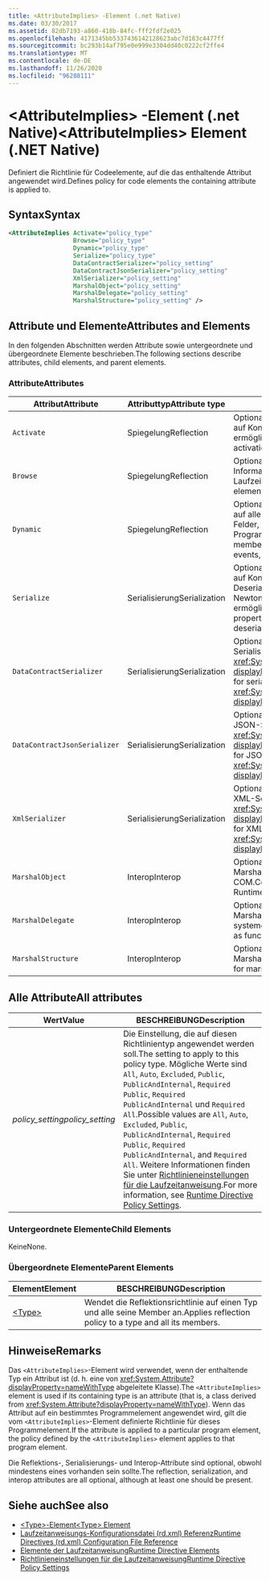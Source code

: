 ```yaml
---
title: <AttributeImplies> -Element (.net Native)
ms.date: 03/30/2017
ms.assetid: 82db7193-a860-418b-84fc-fff2fdf2e025
ms.openlocfilehash: 4171345bb5337436142128623abc7d183c4477ff
ms.sourcegitcommit: bc293b14af795e0e999e3304dd40c0222cf2ffe4
ms.translationtype: MT
ms.contentlocale: de-DE
ms.lasthandoff: 11/26/2020
ms.locfileid: "96288111"
---
```

# <a name="attributeimplies-element-net-native"></a><span data-ttu-id="d2a63-102">\<AttributeImplies> -Element (.net Native)</span><span class="sxs-lookup"><span data-stu-id="d2a63-102">\<AttributeImplies> Element (.NET Native)</span></span>

<span data-ttu-id="d2a63-103">Definiert die Richtlinie für Codeelemente, auf die das enthaltende Attribut angewendet wird.</span><span class="sxs-lookup"><span data-stu-id="d2a63-103">Defines policy for code elements the containing attribute is applied to.</span></span>  
  
## <a name="syntax"></a><span data-ttu-id="d2a63-104">Syntax</span><span class="sxs-lookup"><span data-stu-id="d2a63-104">Syntax</span></span>  
  
```xml  
<AttributeImplies Activate="policy_type"  
                  Browse="policy_type"  
                  Dynamic="policy_type"  
                  Serialize="policy_type"
                  DataContractSerializer="policy_setting"  
                  DataContractJsonSerializer="policy_setting"  
                  XmlSerializer="policy_setting"  
                  MarshalObject="policy_setting"  
                  MarshalDelegate="policy_setting"  
                  MarshalStructure="policy_setting" />  
```  
  
## <a name="attributes-and-elements"></a><span data-ttu-id="d2a63-105">Attribute und Elemente</span><span class="sxs-lookup"><span data-stu-id="d2a63-105">Attributes and Elements</span></span>  

 <span data-ttu-id="d2a63-106">In den folgenden Abschnitten werden Attribute sowie untergeordnete und übergeordnete Elemente beschrieben.</span><span class="sxs-lookup"><span data-stu-id="d2a63-106">The following sections describe attributes, child elements, and parent elements.</span></span>  
  
### <a name="attributes"></a><span data-ttu-id="d2a63-107">Attribute</span><span class="sxs-lookup"><span data-stu-id="d2a63-107">Attributes</span></span>  
  
|<span data-ttu-id="d2a63-108">Attribut</span><span class="sxs-lookup"><span data-stu-id="d2a63-108">Attribute</span></span>|<span data-ttu-id="d2a63-109">Attributtyp</span><span class="sxs-lookup"><span data-stu-id="d2a63-109">Attribute type</span></span>|<span data-ttu-id="d2a63-110">BESCHREIBUNG</span><span class="sxs-lookup"><span data-stu-id="d2a63-110">Description</span></span>|  
|---------------|--------------------|-----------------|  
|`Activate`|<span data-ttu-id="d2a63-111">Spiegelung</span><span class="sxs-lookup"><span data-stu-id="d2a63-111">Reflection</span></span>|<span data-ttu-id="d2a63-112">Optionales Attribut.</span><span class="sxs-lookup"><span data-stu-id="d2a63-112">Optional attribute.</span></span> <span data-ttu-id="d2a63-113">Steuert den Laufzeitzugriff auf Konstruktoren, um die Aktivierung von Instanzen zu ermöglichen.</span><span class="sxs-lookup"><span data-stu-id="d2a63-113">Controls runtime access to constructors to enable activation of instances.</span></span>|  
|`Browse`|<span data-ttu-id="d2a63-114">Spiegelung</span><span class="sxs-lookup"><span data-stu-id="d2a63-114">Reflection</span></span>|<span data-ttu-id="d2a63-115">Optionales Attribut.</span><span class="sxs-lookup"><span data-stu-id="d2a63-115">Optional attribute.</span></span> <span data-ttu-id="d2a63-116">Steuert das Abfragen von Informationen über Programmelemente, ermöglicht jedoch keinen Laufzeitzugriff.</span><span class="sxs-lookup"><span data-stu-id="d2a63-116">Controls querying for information about program elements, but does not enable any runtime access.</span></span>|  
|`Dynamic`|<span data-ttu-id="d2a63-117">Spiegelung</span><span class="sxs-lookup"><span data-stu-id="d2a63-117">Reflection</span></span>|<span data-ttu-id="d2a63-118">Optionales Attribut.</span><span class="sxs-lookup"><span data-stu-id="d2a63-118">Optional attribute.</span></span> <span data-ttu-id="d2a63-119">Steuert den Laufzeitzugriff auf alle Typmember, einschließlich Konstruktoren, Methoden, Felder, Eigenschaften und Ereignisse, um die dynamische Programmierung zu ermöglichen.</span><span class="sxs-lookup"><span data-stu-id="d2a63-119">Controls runtime access to all type members, including constructors, methods, fields, properties, and events, to enable dynamic programming.</span></span>|  
|`Serialize`|<span data-ttu-id="d2a63-120">Serialisierung</span><span class="sxs-lookup"><span data-stu-id="d2a63-120">Serialization</span></span>|<span data-ttu-id="d2a63-121">Optionales Attribut.</span><span class="sxs-lookup"><span data-stu-id="d2a63-121">Optional attribute.</span></span> <span data-ttu-id="d2a63-122">Steuert den Laufzeitzugriff auf Konstruktoren, Felder und Eigenschaften, um Serialisierung und Deserialisierung von Typinstanzen durch Bibliotheken wie das Newtonsoft JSON-Serialisierungsprogramm zu ermöglichen.</span><span class="sxs-lookup"><span data-stu-id="d2a63-122">Controls runtime access to constructors, fields, and properties, to enable type instances to be serialized and deserialized by libraries such as the Newtonsoft JSON serializer.</span></span>|  
|`DataContractSerializer`|<span data-ttu-id="d2a63-123">Serialisierung</span><span class="sxs-lookup"><span data-stu-id="d2a63-123">Serialization</span></span>|<span data-ttu-id="d2a63-124">Optionales Attribut.</span><span class="sxs-lookup"><span data-stu-id="d2a63-124">Optional attribute.</span></span> <span data-ttu-id="d2a63-125">Steuert die Richtlinie für die Serialisierung, die die <xref:System.Runtime.Serialization.DataContractSerializer?displayProperty=nameWithType>-Klasse verwendet.</span><span class="sxs-lookup"><span data-stu-id="d2a63-125">Controls policy for serialization that uses the <xref:System.Runtime.Serialization.DataContractSerializer?displayProperty=nameWithType> class.</span></span>|  
|`DataContractJsonSerializer`|<span data-ttu-id="d2a63-126">Serialisierung</span><span class="sxs-lookup"><span data-stu-id="d2a63-126">Serialization</span></span>|<span data-ttu-id="d2a63-127">Optionales Attribut.</span><span class="sxs-lookup"><span data-stu-id="d2a63-127">Optional attribute.</span></span> <span data-ttu-id="d2a63-128">Steuert die Richtlinie für die JSON-Serialisierung, die die <xref:System.Runtime.Serialization.Json.DataContractJsonSerializer?displayProperty=nameWithType>-Klasse verwendet.</span><span class="sxs-lookup"><span data-stu-id="d2a63-128">Controls policy for JSON serialization that uses the <xref:System.Runtime.Serialization.Json.DataContractJsonSerializer?displayProperty=nameWithType> class.</span></span>|  
|`XmlSerializer`|<span data-ttu-id="d2a63-129">Serialisierung</span><span class="sxs-lookup"><span data-stu-id="d2a63-129">Serialization</span></span>|<span data-ttu-id="d2a63-130">Optionales Attribut.</span><span class="sxs-lookup"><span data-stu-id="d2a63-130">Optional attribute.</span></span> <span data-ttu-id="d2a63-131">Steuert die Richtlinie für die XML-Serialisierung, die die <xref:System.Xml.Serialization.XmlSerializer?displayProperty=nameWithType>-Klasse verwendet.</span><span class="sxs-lookup"><span data-stu-id="d2a63-131">Controls policy for XML serialization that uses the <xref:System.Xml.Serialization.XmlSerializer?displayProperty=nameWithType> class.</span></span>|  
|`MarshalObject`|<span data-ttu-id="d2a63-132">Interop</span><span class="sxs-lookup"><span data-stu-id="d2a63-132">Interop</span></span>|<span data-ttu-id="d2a63-133">Optionales Attribut.</span><span class="sxs-lookup"><span data-stu-id="d2a63-133">Optional attribute.</span></span> <span data-ttu-id="d2a63-134">Steuert die Richtlinie für das Marshalling von Verweistypen zu Windows-Runtime und COM.</span><span class="sxs-lookup"><span data-stu-id="d2a63-134">Controls policy for marshaling reference types to Windows Runtime and COM.</span></span>|  
|`MarshalDelegate`|<span data-ttu-id="d2a63-135">Interop</span><span class="sxs-lookup"><span data-stu-id="d2a63-135">Interop</span></span>|<span data-ttu-id="d2a63-136">Optionales Attribut.</span><span class="sxs-lookup"><span data-stu-id="d2a63-136">Optional attribute.</span></span> <span data-ttu-id="d2a63-137">Steuert die Richtlinie für das Marshalling von Delegattypen als Funktionszeiger zu systemeigenem Code.</span><span class="sxs-lookup"><span data-stu-id="d2a63-137">Controls policy for marshaling delegate types as function pointers to native code.</span></span>|  
|`MarshalStructure`|<span data-ttu-id="d2a63-138">Interop</span><span class="sxs-lookup"><span data-stu-id="d2a63-138">Interop</span></span>|<span data-ttu-id="d2a63-139">Optionales Attribut.</span><span class="sxs-lookup"><span data-stu-id="d2a63-139">Optional attribute.</span></span> <span data-ttu-id="d2a63-140">Steuert die Richtlinie für das Marshalling von Werttypen zu systemeigenem Code.</span><span class="sxs-lookup"><span data-stu-id="d2a63-140">Controls policy for marshaling value types to native code.</span></span>|  
  
## <a name="all-attributes"></a><span data-ttu-id="d2a63-141">Alle Attribute</span><span class="sxs-lookup"><span data-stu-id="d2a63-141">All attributes</span></span>  
  
|<span data-ttu-id="d2a63-142">Wert</span><span class="sxs-lookup"><span data-stu-id="d2a63-142">Value</span></span>|<span data-ttu-id="d2a63-143">BESCHREIBUNG</span><span class="sxs-lookup"><span data-stu-id="d2a63-143">Description</span></span>|  
|-----------|-----------------|  
|<span data-ttu-id="d2a63-144">*policy_setting*</span><span class="sxs-lookup"><span data-stu-id="d2a63-144">*policy_setting*</span></span>|<span data-ttu-id="d2a63-145">Die Einstellung, die auf diesen Richtlinientyp angewendet werden soll.</span><span class="sxs-lookup"><span data-stu-id="d2a63-145">The setting to apply to this policy type.</span></span> <span data-ttu-id="d2a63-146">Mögliche Werte sind `All`, `Auto`, `Excluded`, `Public`, `PublicAndInternal`, `Required Public`, `Required PublicAndInternal` und `Required All`.</span><span class="sxs-lookup"><span data-stu-id="d2a63-146">Possible values are `All`, `Auto`, `Excluded`, `Public`, `PublicAndInternal`, `Required Public`, `Required PublicAndInternal`, and `Required All`.</span></span> <span data-ttu-id="d2a63-147">Weitere Informationen finden Sie unter [Richtlinieneinstellungen für die Laufzeitanweisung](runtime-directive-policy-settings.md).</span><span class="sxs-lookup"><span data-stu-id="d2a63-147">For more information, see [Runtime Directive Policy Settings](runtime-directive-policy-settings.md).</span></span>|  
  
### <a name="child-elements"></a><span data-ttu-id="d2a63-148">Untergeordnete Elemente</span><span class="sxs-lookup"><span data-stu-id="d2a63-148">Child Elements</span></span>  

 <span data-ttu-id="d2a63-149">Keine</span><span class="sxs-lookup"><span data-stu-id="d2a63-149">None.</span></span>  
  
### <a name="parent-elements"></a><span data-ttu-id="d2a63-150">Übergeordnete Elemente</span><span class="sxs-lookup"><span data-stu-id="d2a63-150">Parent Elements</span></span>  
  
|<span data-ttu-id="d2a63-151">Element</span><span class="sxs-lookup"><span data-stu-id="d2a63-151">Element</span></span>|<span data-ttu-id="d2a63-152">BESCHREIBUNG</span><span class="sxs-lookup"><span data-stu-id="d2a63-152">Description</span></span>|  
|-------------|-----------------|  
|[\<Type>](type-element-net-native.md)|<span data-ttu-id="d2a63-153">Wendet die Reflektionsrichtlinie auf einen Typ und alle seine Member an.</span><span class="sxs-lookup"><span data-stu-id="d2a63-153">Applies reflection policy to a type and all its members.</span></span>|  
  
## <a name="remarks"></a><span data-ttu-id="d2a63-154">Hinweise</span><span class="sxs-lookup"><span data-stu-id="d2a63-154">Remarks</span></span>  

 <span data-ttu-id="d2a63-155">Das `<AttributeImplies>`-Element wird verwendet, wenn der enthaltende Typ ein Attribut ist (d. h. eine von <xref:System.Attribute?displayProperty=nameWithType> abgeleitete Klasse).</span><span class="sxs-lookup"><span data-stu-id="d2a63-155">The `<AttributeImplies>` element is used if its containing type is an attribute (that is, a class derived from <xref:System.Attribute?displayProperty=nameWithType>).</span></span> <span data-ttu-id="d2a63-156">Wenn das Attribut auf ein bestimmtes Programmelement angewendet wird, gilt die vom `<AttributeImplies>`-Element definierte Richtlinie für dieses Programmelement.</span><span class="sxs-lookup"><span data-stu-id="d2a63-156">If the attribute is applied to a particular program element, the policy defined by the `<AttributeImplies>` element applies to that program element.</span></span>  
  
 <span data-ttu-id="d2a63-157">Die Reflektions-, Serialisierungs- und Interop-Attribute sind optional, obwohl mindestens eines vorhanden sein sollte.</span><span class="sxs-lookup"><span data-stu-id="d2a63-157">The reflection, serialization, and interop attributes are all optional, although at least one should be present.</span></span>  
  
## <a name="see-also"></a><span data-ttu-id="d2a63-158">Siehe auch</span><span class="sxs-lookup"><span data-stu-id="d2a63-158">See also</span></span>

- [<span data-ttu-id="d2a63-159">\<Type>-Element</span><span class="sxs-lookup"><span data-stu-id="d2a63-159">\<Type> Element</span></span>](type-element-net-native.md)
- [<span data-ttu-id="d2a63-160">Laufzeitanweisungs-Konfigurationsdatei (rd.xml) Referenz</span><span class="sxs-lookup"><span data-stu-id="d2a63-160">Runtime Directives (rd.xml) Configuration File Reference</span></span>](runtime-directives-rd-xml-configuration-file-reference.md)
- [<span data-ttu-id="d2a63-161">Elemente der Laufzeitanweisung</span><span class="sxs-lookup"><span data-stu-id="d2a63-161">Runtime Directive Elements</span></span>](runtime-directive-elements.md)
- [<span data-ttu-id="d2a63-162">Richtlinieneinstellungen für die Laufzeitanweisung</span><span class="sxs-lookup"><span data-stu-id="d2a63-162">Runtime Directive Policy Settings</span></span>](runtime-directive-policy-settings.md)
